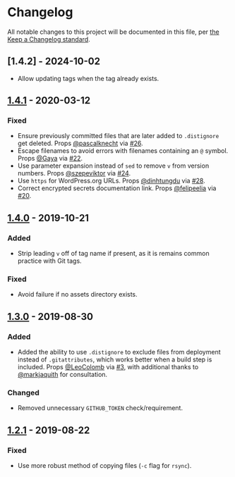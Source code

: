 # Changelog

All notable changes to this project will be documented in this file, per [the Keep a Changelog standard](http://keepachangelog.com/).

## [1.4.2] - 2024-10-02
- Allow updating tags when the tag already exists.

## [1.4.1] - 2020-03-12
### Fixed
- Ensure previously committed files that are later added to `.distignore` get deleted. Props [@pascalknecht](https://github.com/pascalknecht) via [#26](https://github.com/10up/action-wordpress-plugin-deploy/pull/26).
- Escape filenames to avoid errors with filenames containing an `@` symbol. Props [@Gaya](https://github.com/Gaya) via [#22](https://github.com/10up/action-wordpress-plugin-deploy/pull/22).
- Use parameter expansion instead of `sed` to remove `v` from version numbers. Props [@szepeviktor](https://github.com/szepeviktor) via [#24](https://github.com/10up/action-wordpress-plugin-deploy/pull/24).
- Use `https` for WordPress.org URLs. Props [@dinhtungdu](https://github.com/dinhtungdu) via [#28](https://github.com/10up/action-wordpress-plugin-deploy/pull/28).
- Correct encrypted secrets documentation link. Props [@felipeelia](https://github.com/felipeelia) via [#20](https://github.com/10up/action-wordpress-plugin-deploy/pull/20).

## [1.4.0] - 2019-10-21
### Added
- Strip leading `v` off of tag name if present, as it is remains common practice with Git tags.

### Fixed
- Avoid failure if no assets directory exists.

## [1.3.0] - 2019-08-30
### Added
- Added the ability to use `.distignore` to exclude files from deployment instead of `.gitattributes`, which works better when a build step is included. Props [@LeoColomb](https://github.com/LeoColomb) via [#3](https://github.com/10up/action-wordpress-plugin-deploy/pull/3), with additional thanks to [@markjaquith](https://github.com/markjaquith) for consultation.

### Changed
- Removed unnecessary `GITHUB_TOKEN` check/requirement.

## [1.2.1] - 2019-08-22
### Fixed
- Use more robust method of copying files (`-c` flag for `rsync`).

[Unreleased]: https://github.com/10up/action-wordpress-plugin-deploy/compare/master...develop
[1.4.1]: https://github.com/10up/action-wordpress-plugin-deploy/compare/1.4.0...1.4.1
[1.4.0]: https://github.com/10up/action-wordpress-plugin-deploy/compare/1.3.0...1.4.0
[1.3.0]: https://github.com/10up/action-wordpress-plugin-deploy/compare/1.2.1...1.3.0
[1.2.1]: https://github.com/10up/action-wordpress-plugin-deploy/compare/03e175e...d2b6608
